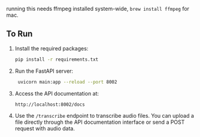 running this needs ffmpeg installed system-wide, `brew install ffmpeg` for mac.

## To Run
1. Install the required packages:
   ```bash
   pip install -r requirements.txt
   ```
2. Run the FastAPI server:
   ```bash
    uvicorn main:app --reload --port 8002
    ```
3. Access the API documentation at:
    ```
    http://localhost:8002/docs
    ```
4. Use the `/transcribe` endpoint to transcribe audio files. You can upload a file directly through the API documentation interface or send a POST request with audio data.